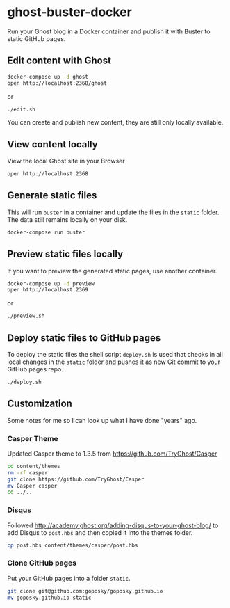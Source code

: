 # ghost-buster-docker

Run your Ghost blog in a Docker container and publish it with Buster to static
GitHub pages.

## Edit content with Ghost

```bash
docker-compose up -d ghost
open http://localhost:2368/ghost
```

or

```bash
./edit.sh
```

You can create and publish new content, they are still only locally available.

## View content locally

View the local Ghost site in your Browser

```bash
open http://localhost:2368
```

## Generate static files

This will run `buster` in a container and update the files in the `static`
folder. The data still remains locally on your disk.

```bash
docker-compose run buster
```

## Preview static files locally

If you want to preview the generated static pages, use another container.

```bash
docker-compose up -d preview
open http://localhost:2369
```

or

```bash
./preview.sh
```

## Deploy static files to GitHub pages

To deploy the static files the shell script `deploy.sh` is used that checks
in all local changes in the `static` folder and pushes it as new Git commit
to your GitHub pages repo.

```bash
./deploy.sh
```

## Customization

Some notes for me so I can look up what I have done "years" ago.

### Casper Theme

Updated Casper theme to 1.3.5 from https://github.com/TryGhost/Casper

```bash
cd content/themes
rm -rf casper
git clone https://github.com/TryGhost/Casper
mv Casper casper
cd ../..
```

### Disqus

Followed http://academy.ghost.org/adding-disqus-to-your-ghost-blog/ to add
Disqus to `post.hbs` and then copied it into the themes folder.

```bash
cp post.hbs content/themes/casper/post.hbs
```

### Clone GitHub pages

Put your GitHub pages into a folder `static`.

```bash
git clone git@github.com:goposky/goposky.github.io
mv goposky.github.io static
```
